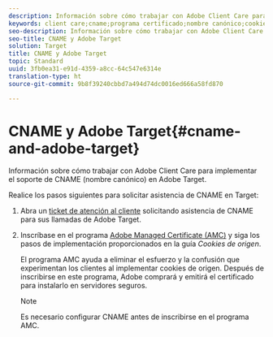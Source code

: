 ```yaml
---
description: Información sobre cómo trabajar con Adobe Client Care para implementar el soporte de CNAME (nombre canónico) en Adobe Target.
keywords: client care;cname;programa certificado;nombre canónico;cookies;certificado
seo-description: Información sobre cómo trabajar con Adobe Client Care para implementar el soporte de CNAME (nombre canónico) en Adobe Target.
seo-title: CNAME y Adobe Target
solution: Target
title: CNAME y Adobe Target
topic: Standard
uuid: 3fb0ea31-e91d-4359-a8cc-64c547e6314e
translation-type: ht
source-git-commit: 9b8f39240cbbd7a494d74dc0016ed666a58fd870

---
```



# CNAME y Adobe Target{#cname-and-adobe-target}

Información sobre cómo trabajar con Adobe Client Care para implementar el soporte de CNAME (nombre canónico) en Adobe Target.

Realice los pasos siguientes para solicitar asistencia de CNAME en Target:

1. Abra un  [ticket de atención al cliente](../../cmp-resources-and-contact-information.md#reference_ACA3391A00EF467B87930A450050077C) solicitando asistencia de CNAME para sus llamadas de Adobe Target.
1. Inscríbase en el programa [Adobe Managed Certificate (AMC)](https://marketing.adobe.com/resources/help/en_US/whitepapers/first_party_cookies/adobe_managed_cert_pgm.html) y siga los pasos de implementación proporcionados en la guía *Cookies de origen*.

   El programa AMC ayuda a eliminar el esfuerzo y la confusión que experimentan los clientes al implementar cookies de origen. Después de inscribirse en este programa, Adobe comprará y emitirá el certificado para instalarlo en servidores seguros.

   >[!NOTE]
   >
   >Es necesario configurar CNAME antes de inscribirse en el programa AMC.

